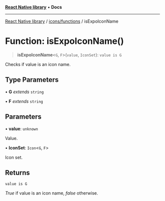 [**React Native library**](../../../index.md) • **Docs**

***

[React Native library](../../../modules.md) / [icons/functions](../index.md) / isExpoIconName

# Function: isExpoIconName()

> **isExpoIconName**\<`G`, `F`\>(`value`, `IconSet`): `value is G`

Checks if value is an icon name.

## Type Parameters

• **G** *extends* `string`

• **F** *extends* `string`

## Parameters

• **value**: `unknown`

Value.

• **IconSet**: `Icon`\<`G`, `F`\>

Icon set.

## Returns

`value is G`

_True_ if value is an icon name, _false_ otherwise.
